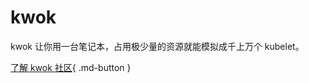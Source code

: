 # kwok

kwok 让你用一台笔记本，占用极少量的资源就能模拟成千上万个 kubelet。

[了解 kwok 社区](https://github.com/kubernetes-sigs/kwok){ .md-button }
